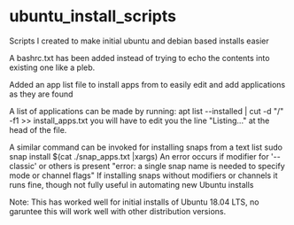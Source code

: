 # ubuntu_install_scripts
Scripts I created to make initial ubuntu and debian based installs easier

A bashrc.txt has been added instead of trying to echo the contents into existing one like a pleb.

Added an app list file to install apps from to easily edit and add applications as they are found

A list of applications can be made by running:
apt list --installed | cut -d "/" -f1 >> install_apps.txt
you will have to edit you the line "Listing..." at the head of the file.


A similar command can be invoked for installing snaps from a text list
sudo snap install $(cat ./snap_apps.txt |xargs)
An error occurs if modifier for '--classic' or others is present
"error: a single snap name is needed to specify mode or channel flags"
If installing snaps without modifiers or channels it runs fine, though not fully useful in automating new Ubuntu installs

Note:
This has worked well for initial installs of Ubuntu 18.04 LTS, no garuntee this will work well with other distribution versions.
